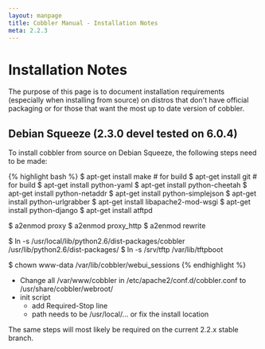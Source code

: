```yaml
---
layout: manpage
title: Cobbler Manual - Installation Notes
meta: 2.2.3
---
```

# Installation Notes
The purpose of this page is to document installation requirements (especially when installing from source) on distros that don't have official packaging or for those that want the most up to date version of cobbler.

## Debian Squeeze (2.3.0 devel tested on 6.0.4)

To install cobbler from source on Debian Squeeze, the following steps need to be made:

{% highlight bash %}
$ apt-get install make # for build
$ apt-get install git # for build
$ apt-get install python-yaml
$ apt-get install python-cheetah
$ apt-get install python-netaddr
$ apt-get install python-simplejson
$ apt-get install python-urlgrabber
$ apt-get install libapache2-mod-wsgi
$ apt-get install python-django
$ apt-get install atftpd

$ a2enmod proxy
$ a2enmod proxy_http
$ a2enmod rewrite

$ ln -s /usr/local/lib/python2.6/dist-packages/cobbler /usr/lib/python2.6/dist-packages/
$ ln -s /srv/tftp /var/lib/tftpboot

$ chown www-data /var/lib/cobbler/webui_sessions
{% endhighlight %}

* Change all /var/www/cobbler in /etc/apache2/conf.d/cobbler.conf to /usr/share/cobbler/webroot/
* init script
  - add Required-Stop line
  - path needs to be /usr/local/... or fix the install location
</pre>

The same steps will most likely be required on the current 2.2.x stable branch.
